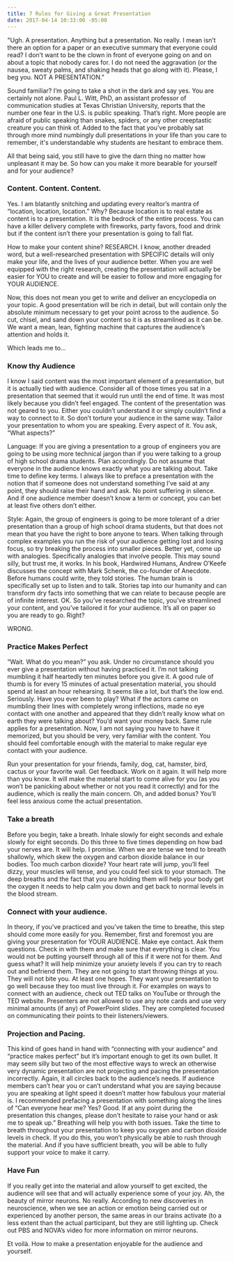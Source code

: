 ```yaml
---
title: 7 Rules for Giving a Great Presentation
date: 2017-04-14 10:33:00 -05:00
---
```


"Ugh. A presentation. Anything but a presentation. No really. I mean isn’t there an option for a paper or an executive summary that everyone could read? I don’t want to be the clown in front of everyone going on and on about a topic that nobody cares for. I do not need the aggravation (or the nausea, sweaty palms, and shaking heads that go along with it). Please, I beg you. NOT A PRESENTATION."

Sound familiar? I’m going to take a shot in the dark and say yes. You are certainly not alone. Paul L. Witt, PhD, an assistant professor of communication studies at Texas Christian University, reports that the number one fear in the U.S. is public speaking. That’s right. More people are afraid of public speaking than snakes, spiders, or any other creeptastic creature you can think of. Added to the fact that you’ve probably sat through more mind numbingly dull presentations in your life than you care to remember, it's understandable why students are hesitant to embrace them.

All that being said, you still have to give the darn thing no matter how unpleasant it may be. So how can you make it more bearable for yourself and for your audience?

### Content. Content. Content.

Yes. I am blatantly snitching and updating every realtor’s mantra of “location, location, location.” Why? Because location is to real estate as content is to a presentation. It is the bedrock of the entire process. You can have a killer delivery complete with fireworks, party favors, food and drink but if the content isn’t there your presentation is going to fall flat.

How to make your content shine? RESEARCH. I know, another dreaded word, but a well-researched presentation with SPECIFIC details will only make your life, and the lives of your audience better. When you are well equipped with the right research, creating the presentation will actually be easier for YOU to create and will be easier to follow and more engaging for YOUR AUDIENCE.

Now, this does not mean you get to write and deliver an encyclopedia on your topic. A good presentation will be rich in detail, but will contain only the absolute minimum necessary to get your point across to the audience. So cut, chisel, and sand down your content so it is as streamlined as it can be. We want a mean, lean, fighting machine that captures the audience’s attention and holds it.

Which leads me to…

### Know thy Audience

I know I said content was the most important element of a presentation, but it is actually tied with audience. Consider all of those times you sat in a presentation that seemed that it would run until the end of time. It was most likely because you didn’t feel engaged. The content of the presentation was not geared to you. Either you couldn’t understand it or simply couldn’t find a way to connect to it. So don’t torture your audience in the same way. Tailor your presentation to whom you are speaking. Every aspect of it. You ask, “What aspects?”

Language: If you are giving a presentation to a group of engineers you are going to be using more technical jargon than if you were talking to a group of high school drama students. Plan accordingly. Do not assume that everyone in the audience knows exactly what you are talking about. Take time to define key terms. I always like to preface a presentation with the notion that if someone does not understand something I’ve said at any point, they should raise their hand and ask. No point suffering in silence. And if one audience member doesn’t know a term or concept, you can bet at least five others don’t either.

Style: Again, the group of engineers is going to be more tolerant of a drier presentation than a group of high school drama students, but that does not mean that you have the right to bore anyone to tears. When talking through complex examples you run the risk of your audience getting lost and losing focus, so try breaking the process into smaller pieces. Better yet, come up with analogies. Specifically analogies that involve people. This may sound silly, but trust me, it works. In his book, Hardwired Humans, Andrew O’Keefe discusses the concept with Mark Schenk, the co-founder of Anecdote. Before humans could write, they told stories. The human brain is specifically set up to listen and to talk. Stories tap into our humanity and can transform dry facts into something that we can relate to because people are of infinite interest.
OK. So you’ve researched the topic, you’ve streamlined your content, and you’ve tailored it for your audience. It’s all on paper so you are ready to go. Right?

WRONG.

### Practice Makes Perfect

“Wait. What do you mean?” you ask. Under no circumstance should you ever give a presentation without having practiced it. I’m not talking mumbling it half heartedly ten minutes before you give it. A good rule of thumb is for every 15 minutes of actual presentation material, you should spend at least an hour rehearsing. It seems like a lot, but that’s the low end. Seriously. Have you ever been to play? What if the actors came on mumbling their lines with completely wrong inflections, made no eye contact with one another and appeared that they didn’t really know what on earth they were talking about? You’d want your money back. Same rule applies for a presentation. Now, I am not saying you have to have it memorized, but you should be very, very familiar with the content. You should feel comfortable enough with the material to make regular eye contact with your audience.

Run your presentation for your friends, family, dog, cat, hamster, bird, cactus or your favorite wall. Get feedback. Work on it again. It will help more than you know. It will make the material start to come alive for you (as you won’t be panicking about whether or not you read it correctly) and for the audience, which is really the main concern. Oh, and added bonus? You’ll feel less anxious come the actual presentation.

### Take a breath

Before you begin, take a breath. Inhale slowly for eight seconds and exhale slowly for eight seconds. Do this three to five times depending on how bad your nerves are. It will help. I promise. When we are tense we tend to breath shallowly, which skew the oxygen and carbon dioxide balance in our bodies. Too much carbon dioxide? Your heart rate will jump, you’ll feel dizzy, your muscles will tense, and you could feel sick to your stomach. The deep breaths and the fact that you are holding them will help your body get the oxygen it needs to help calm you down and get back to normal levels in the blood stream.

### Connect with your audience.

In theory, if you’ve practiced and you’ve taken the time to breathe, this step should come more easily for you. Remember, first and foremost you are giving your presentation for YOUR AUDIENCE. Make eye contact. Ask them questions. Check in with them and make sure that everything is clear. You would not be putting yourself through all of this if it were not for them. And guess what? It will help minimize your anxiety levels if you can try to reach out and befriend them. They are not going to start throwing things at you. They will not bite you. At least one hopes. They want your presentation to go well because they too must live through it. For examples on ways to connect with an audience, check out TED talks on YouTube or through the TED website. Presenters are not allowed to use any note cards and use very minimal amounts (if any) of PowerPoint slides. They are completed focused on communicating their points to their listeners/viewers.

### Projection and Pacing.

This kind of goes hand in hand with “connecting with your audience” and “practice makes perfect” but it’s important enough to get its own bullet. It may seem silly but two of the most effective ways to wreck an otherwise very dynamic presentation are not projecting and pacing the presentation incorrectly. Again, it all circles back to the audience’s needs. If audience members can’t hear you or can’t understand what you are saying because you are speaking at light speed it doesn’t matter how fabulous your material is. I recommended prefacing a presentation with something along the lines of “Can everyone hear me? Yes? Good. If at any point during the presentation this changes, please don’t hesitate to raise your hand or ask me to speak up.” Breathing will help you with both issues. Take the time to breath throughout your presentation to keep you oxygen and carbon dioxide levels in check. If you do this, you won’t physically be able to rush through the material. And if you have sufficient breath, you will be able to fully support your voice to make it carry.

### Have Fun

If you really get into the material and allow yourself to get excited, the audience will see that and will actually experience some of your joy. Ah, the beauty of mirror neurons. No really. According to new discoveries in neuroscience, when we see an action or emotion being carried out or experienced by another person, the same areas in our brains activate (to a less extent than the actual participant, but they are still lighting up. Check out PBS and NOVA’s video for more information on mirror neurons.

Et voilà. How to make a presentation enjoyable for the audience and yourself.